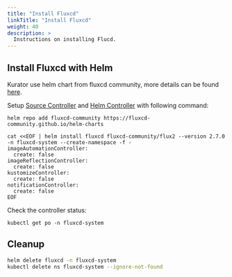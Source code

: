 ```yaml
---
title: "Install Fluxcd"
linkTitle: "Install Fluxcd"
weight: 40
description: >
  Instructions on installing Flucd.
---
```


## Install Fluxcd with Helm

Kurator use helm chart from fluxcd community, more details can be found [here](https://github.com/fluxcd-community/helm-charts).

Setup [Source Controller](https://fluxcd.io/flux/components/source/) and [Helm Controller](https://fluxcd.io/flux/components/helm/) with following command:

```console
helm repo add fluxcd-community https://fluxcd-community.github.io/helm-charts

cat <<EOF | helm install fluxcd fluxcd-community/flux2 --version 2.7.0 -n fluxcd-system --create-namespace -f -
imageAutomationController:
  create: false
imageReflectionController:
  create: false
kustomizeController:
  create: false
notificationController:
  create: false
EOF
```

Check the controller status:

```console
kubectl get po -n fluxcd-system
```

## Cleanup

```bash
helm delete fluxcd -n fluxcd-system
kubectl delete ns fluxcd-system --ignore-not-found
```
